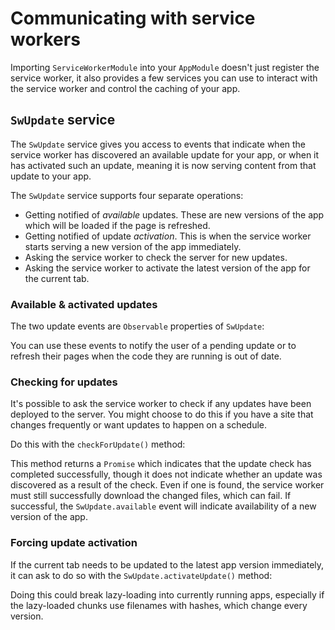 # Communicating with service workers

Importing `ServiceWorkerModule` into your `AppModule` doesn't just register the service worker, it also provides a few services you can use to interact with the service worker and control the caching of your app.

## `SwUpdate` service

The `SwUpdate` service gives you access to events that indicate when the service worker has discovered an available update for your app, or when it has activated such an update, meaning it is now serving content from that update to your app.

The `SwUpdate` service supports four separate operations:
* Getting notified of *available* updates. These are new versions of the app which will be loaded if the page is refreshed.
* Getting notified of update *activation*. This is when the service worker starts serving a new version of the app immediately.
* Asking the service worker to check the server for new updates.
* Asking the service worker to activate the latest version of the app for the current tab.

### Available &amp; activated updates

The two update events are `Observable` properties of `SwUpdate`:

<code-example path="service-worker-getstart/src/app/log-update.service.ts" linenums="false" title="log-update.service.ts" region="sw-update"> </code-example>


You can use these events to notify the user of a pending update or to refresh their pages when the code they are running is out of date.

### Checking for updates

It's possible to ask the service worker to check if any updates have been deployed to the server. You might choose to do this if you have a site that changes frequently or want updates to happen on a schedule.

Do this with the `checkForUpdate()` method:

<code-example path="service-worker-getstart/src/app/check-for-update.service.ts" linenums="false" title="check-for-update.service.ts" region="sw-check-update"> </code-example>


This method returns a `Promise` which indicates that the update check has completed successfully, though it does not indicate whether an update was discovered as a result of the check. Even if one is found, the service worker must still successfully download the changed files, which can fail. If successful, the `SwUpdate.available` event will indicate availability of a new version of the app.

### Forcing update activation

If the current tab needs to be updated to the latest app version immediately, it can ask to do so with the `SwUpdate.activateUpdate()` method:

<code-example path="service-worker-getstart/src/app/prompt-update.service.ts" linenums="false" title="prompt-update.service.ts" region="sw-activate"> </code-example>

Doing this could break lazy-loading into currently running apps, especially if the lazy-loaded chunks use filenames with hashes, which change every version.
